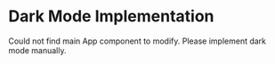 # Dark Mode Implementation

Could not find main App component to modify. Please implement dark mode manually.